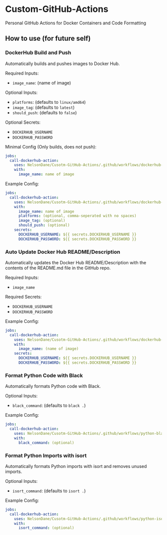 # Custom-GitHub-Actions
Personal GitHub Actions for Docker Containers and Code Formatting

## How to use (for future self)

### DockerHub Build and Push
Automatically builds and pushes images to Docker Hub.

Required Inputs:
- `image_name`: (name of image)

Optional Inputs:
- `platforms`: (defaults to `linux/amd64`)
- `image_tag`: (defaults to `latest`)
- `should_push`: (defaults to `false`)

Optional Secrets:
- `DOCKERHUB_USERNAME`
- `DOCKERHUB_PASSWORD`

Minimal Config (Only builds, does not push):
```yaml
jobs:
  call-dockerhub-action:
    uses: NelsonDane/Cusotm-GitHub-Actions/.github/workflows/dockerhub-build-push.yml@main
    with:
      image_name: name of image
```

Example Config:
```yaml
jobs:
  call-dockerhub-action:
    uses: NelsonDane/Cusotm-GitHub-Actions/.github/workflows/dockerhub-build-push.yml@main
    with:
      image_name: name of image
      platforms: (optional, comma-seperated with no spaces)
      image_tag: (optional)
      should_push: (optional)
    secrets:
      DOCKERHUB_USERNAME: ${{ secrets.DOCKERHUB_USERNAME }}
      DOCKERHUB_PASSWORD: ${{ secrets.DOCKERHUB_PASSWORD }}
```

### Auto Update Docker Hub README/Description
Automatically updates the Docker Hub README/Description with the contents of the README.md file in the GitHub repo.

Required Inputs:
- `image_name`

Required Secrets:
- `DOCKERHUB_USERNAME`
- `DOCKERHUB_PASSWORD`

Example Config:
```yaml
jobs:
  call-dockerhub-action:
    uses: NelsonDane/Cusotm-GitHub-Actions/.github/workflows/dockerhub-description.yml@main
    with:
      image_name: (name of image)
    secrets:
      DOCKERHUB_USERNAME: ${{ secrets.DOCKERHUB_USERNAME }}
      DOCKERHUB_PASSWORD: ${{ secrets.DOCKERHUB_PASSWORD }}
```

### Format Python Code with Black
Automatically formats Python code with Black.

Optional Inputs:
- `black_command`: (defaults to `black .`)

Example Config:
```yaml
jobs:
  call-dockerhub-action:
    uses: NelsonDane/Cusotm-GitHub-Actions/.github/workflows/python-black-formatter.yml@main
    with:
      black_command: (optional)
```

### Format Python Imports with isort
Automatically formats Python imports with isort and removes unused imports.

Optional Inputs:
- `isort_command`: (defaults to `isort .`)

Example Config:
```yaml
jobs:
  call-dockerhub-action:
    uses: NelsonDane/Cusotm-GitHub-Actions/.github/workflows/python-isort-formatter.yml@main
    with:
      isort_command: (optional)
```
